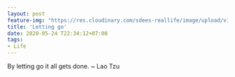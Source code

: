 ```yaml
---
layout: post
feature-img: "https://res.cloudinary.com/sdees-reallife/image/upload/v1555658919/sample_feature_img.png"
title: 'Letting go'
date: 2020-05-24 T22:34:12+07:00
tags:
- Life
---
```

By letting go it all gets done. ~ Lao Tzu

<i class="fa fa-child" style="color:plum"></i>

